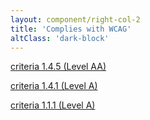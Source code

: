```yaml
---
layout: component/right-col-2
title: 'Complies with WCAG'
altClass: 'dark-block'
---
```


[criteria 1.4.5 (Level AA)](#)  

[criteria 1.4.1 (Level A)](#)  

[criteria 1.1.1 (Level A)](#)